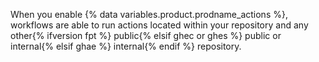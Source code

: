 When you enable {% data variables.product.prodname_actions %}, workflows are able to run actions located within your repository and any other{% ifversion fpt %} public{% elsif ghec or ghes %} public or internal{% elsif ghae %} internal{% endif %} repository.
